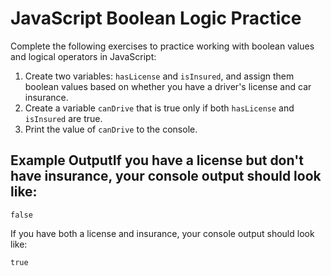 # JavaScript Boolean Logic Practice
Complete the following exercises to practice working with boolean values and logical operators in JavaScript:
1. Create two variables: `hasLicense` and `isInsured`, and assign them boolean values based on whether you have a driver's license and car insurance.
2. Create a variable `canDrive` that is true only if both `hasLicense` and `isInsured` are true.
3. Print the value of `canDrive` to the console.
## Example OutputIf you have a license but don't have insurance, your console output should look like:
```
false
```
If you have both a license and insurance, your console output should look like:
```
true
```










